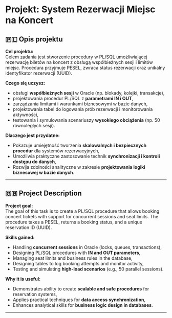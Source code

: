 
# Projekt: System Rezerwacji Miejsc na Koncert

## 🇵🇱 Opis projektu

**Cel projektu:**  
Celem zadania jest stworzenie procedury w PL/SQL umożliwiającej rezerwację biletów na koncert z obsługą współbieżnych sesji i limitów miejsc. Procedura przyjmuje PESEL, zwraca status rezerwacji oraz unikalny identyfikator rezerwacji (UUID).  

**Czego się uczysz:**  
- obsługi **współbieżnych sesji** w Oracle (np. blokady, kolejki, transakcje),  
- projektowania procedur PL/SQL z **parametrami IN i OUT**,  
- zarządzania limitami i warunkami biznesowymi w bazie danych,  
- projektowania tabel do logowania prób rezerwacji i monitorowania aktywności,  
- testowania i symulowania scenariuszy **wysokiego obciążenia** (np. 50 równoległych sesji).  

**Dlaczego jest przydatne:**  
- Pokazuje umiejętność tworzenia **skalowalnych i bezpiecznych procedur** dla systemów rezerwacyjnych,  
- Umożliwia praktyczne zastosowanie technik **synchronizacji i kontroli dostępu do danych**,  
- Rozwija zdolności analityczne w zakresie **projektowania logiki biznesowej w bazie danych**.  

---

## 🇬🇧 Project Description

**Project goal:**  
The goal of this task is to create a PL/SQL procedure that allows booking concert tickets with support for concurrent sessions and seat limits. The procedure takes a PESEL, returns a booking status, and a unique reservation ID (UUID).  

**Skills gained:**  
- Handling **concurrent sessions** in Oracle (locks, queues, transactions),  
- Designing PL/SQL procedures with **IN and OUT parameters**,  
- Managing seat limits and business rules in the database,  
- Designing tables to log booking attempts and monitor activity,  
- Testing and simulating **high-load scenarios** (e.g., 50 parallel sessions).  

**Why it is useful:**  
- Demonstrates ability to create **scalable and safe procedures** for reservation systems,  
- Applies practical techniques for **data access synchronization**,  
- Enhances analytical skills for **business logic design in databases**.  

---
